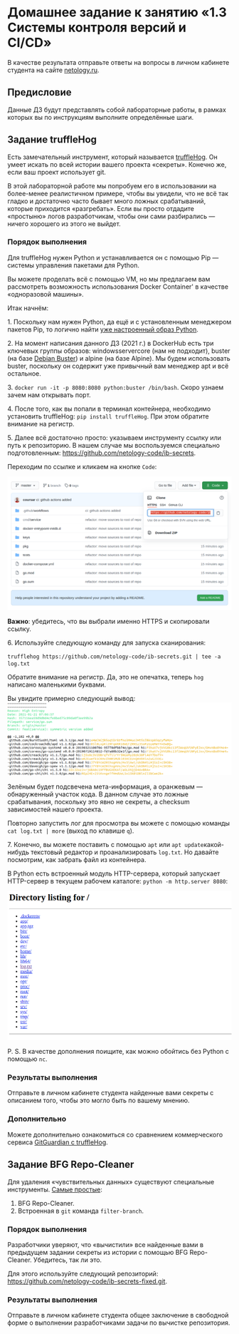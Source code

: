 # Домашнее задание к занятию «1.3 Системы контроля версий и CI/CD»

В качестве результата отправьте ответы на вопросы в личном кабинете студента на сайте [netology.ru](https://netology.ru).

## Предисловие

Данные ДЗ будут представлять собой лабораторные работы, в рамках которых вы по инструкциям выполните определённые шаги.

## Задание truffleHog

Есть замечательный инструмент, который называется [truffleHog](https://github.com/dxa4481/truffleHog). Он умеет искать по всей истории вашего проекта «секреты». Конечно же, если ваш проект использует git.

В этой лабораторной работе мы попробуем его в использовании на более-менее реалистичном примере, чтобы вы увидели, что не всё так гладко и достаточно часто бывает много ложных срабатываний, которые приходится «разгребать». Если вы просто отдадите «простыню» логов разработчикам, чтобы они сами разбирались — ничего хорошего из этого не выйдет.

### Порядок выполнения

Для truffleHog нужен Python и устанавливается он с помощью Pip — системы управления пакетами для Python.

Вы можете проделать всё с помощью VM, но мы предлагаем вам рассмотреть возможность использования Docker Container' в качестве «одноразовой машины».

Итак начнём:

1\. Поскольку нам нужен Python, да ещё и с установленным менеджером пакетов Pip, то логично найти [уже настроенный образ Python](https://hub.docker.com/_/python).

2\. На момент написания данного ДЗ (2021 г.) в DockerHub есть три ключевых группы образов: windowsservercore (нам не подходит), buster (на базе [Debian Buster](https://wiki.debian.org/DebianBuster)) и alpine (на базе Alpine). Мы будем использовать buster, поскольку он содержит уже привычный вам менеджер apt и всё остальное.

3\. `docker run -it -p 8080:8080 python:buster /bin/bash`. Скоро узнаем зачем нам открывать порт.

4\. После того, как вы попали в терминал контейнера, необходимо установить truffleHog: `pip install truffleHog`. При этом обратите внимание на регистр.

5\. Далее всё достаточно просто: указываем инструменту ссылку или путь к репозиторию. В нашем случае мы воспользуемся специально подготовленным: https://github.com/netology-code/ib-secrets.

Переходим по ссылке и кликаем на кнопке `Code`:

![](pic/url.png)

**Важно**: убедитесь, что вы выбрали именно HTTPS и скопировали ссылку.

6\. Используйте следующую команду для запуска сканирования:

```shell
trufflehog https://github.com/netology-code/ib-secrets.git | tee -a log.txt
```

Обратите внимание на регистр. Да, это не опечатка, теперь `hog` написано маленькими буквами.

Вы увидите примерно следующий вывод:
![](pic/log.png)

Зелёным будет подсвечена мета-информация, а оранжевым — обнаруженный участок кода. В данном случае это ложные срабатывания, поскольку это явно не секреты, а checksum зависимостей нашего проекта.

Повторно запустить лог для просмотра вы можете с помощью команды `cat log.txt | more` (выход по клавише `q`).

7\. Конечно, вы можете поставить с помощью `apt` или `apt update`какой-нибудь текстовый редактор и проанализировать `log.txt`. Но давайте посмотрим, как забрать файл из контейнера.

В Python есть встроенный модуль HTTP-сервера, который запускает HTTP-сервер в текущем рабочем каталоге: `python -m http.server 8080`:

![](pic/http.png)

P. S. В качестве дополнения поищите, как можно обойтись без Python с помощью `nc`.

### Результаты выполнения

Отправьте в личном кабинете студента найденные вами секреты с описанием того, чтобы это могло быть по вашему мнению.

### Дополнительно

Можете дополнительно ознакомиться со сравнением коммерческого сервиса [GitGuardian c truffleHog](https://www.gitguardian.com/gitguardian-vs-trufflehog-alternatives).

## Задание BFG Repo-Cleaner

Для удаления «чувствительных данных» существуют специальные инструменты. [Самые простые](https://docs.github.com/en/github/authenticating-to-github/removing-sensitive-data-from-a-repository):
1. BFG Repo-Cleaner.
1. Встроенная в `git` команда `filter-branch`.

### Порядок выполнения

Разработчики уверяют, что «вычистили» все найденные вами в предыдущем задании секреты из истории с помощью BFG Repo-Cleaner. Убедитесь, так ли это.

Для этого используйте следующий репозиторий: https://github.com/netology-code/ib-secrets-fixed.git.

### Результаты выполнения

Отправьте в личном кабинете студента общее заключение в свободной форме о выполнении разработчиками задачи по вычистке репозитория.
